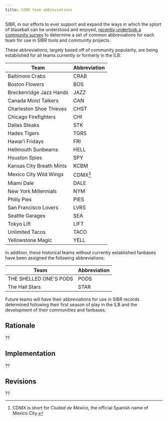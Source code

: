 ```yaml
---
title: SIBR team abbreviations
---
```


SIBR, in our efforts to ever support and expand the ways in which the splort of blaseball can be understood and enjoyed, [recently undertook a community survey](https://twitter.com/SIBROfficial/status/1319736495402516481) to determine a set of common abbreviations for each team for use in SIBR tools and community projects.

These abbreviations, largely based off of community popularity, are being established for all teams currently or formerly in the ILB:

| Team                     | Abbreviation |
| ------------------------ | ------------ |
| Baltimore Crabs          | CRAB         |
| Boston Flowers           | BOS          |
| Breckenridge Jazz Hands  | JAZZ         |
| Canada Moist Talkers     | CAN          |
| Charleston Shoe Thieves  | CHST         |
| Chicago Firefighters     | CHI          |
| Dallas Steaks            | STK          |
| Hades Tigers             | TGRS         |
| Hawai'i Fridays          | FRI          |
| Hellmouth Sunbeams       | HELL         |
| Houston Spies            | SPY          |
| Kansas City Breath Mints | KCBM         |
| Mexico City Wild Wings   | CDMX[^1]     |
| Miami Dale               | DALE         |
| New York Millennials     | NYM          |
| Philly Pies              | PIES         |
| San Francisco Lovers     | LVRS         |
| Seattle Garages          | SEA          |
| Tokyo Lift               | LIFT         |
| Unlimited Tacos          | TACO         |
| Yellowstone Magic        | YELL         |

In addition, these historical teams without currently established fanbases have been assigned the following abbreviations:

| Team                   | Abbreviation |
| ---------------------- | ------------ |
| THE SHELLED ONE'S PODS | PODS         |
| The Hall Stars         | STAR         |

Future teams will have their abbreviations for use in SIBR records determined following their first season of play in the ILB and the development of their communities and fanbases.

[^1]: CDMX is short for _Ciudad de México_, the official Spanish name of Mexico City.

## Rationale
??

## Implementation
??

## Revisions
??